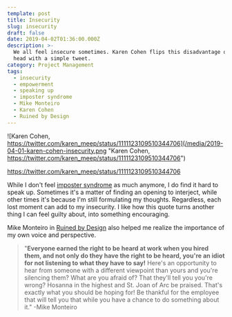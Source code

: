 ```yaml
---
template: post
title: Insecurity
slug: insecurity
draft: false
date: 2019-04-02T01:36:00.000Z
description: >-
  We all feel insecure sometimes. Karen Cohen flips this disadvantage on its
  head with a simple tweet.
category: Project Management
tags:
  - insecurity
  - empowerment
  - speaking up
  - imposter syndrome
  - Mike Monteiro
  - Karen Cohen
  - Ruined by Design
---
```

![Karen Cohen, https://twitter.com/karen_meep/status/1111123109510344706](/media/2019-04-01-karen-cohen-insecurity.png "Karen Cohen, https://twitter.com/karen_meep/status/1111123109510344706")

https://twitter.com/karen_meep/status/1111123109510344706

While I don't feel [imposter syndrome](https://en.wikipedia.org/wiki/Impostor_syndrome) as much anymore, I do find it hard to speak up. Sometimes it's a matter of finding an opening to interject, while other times it's because I'm still formulating my thoughts. Regardless, each lost moment can add to my insecurity. I like how this quote turns another thing I can feel guilty about, into something encouraging.

Mike Monteiro in [Ruined by Design](https://www.ruinedby.design) also helped me realize the importance of my own voice and perspective.

> "**Everyone earned the right to be heard at work when you hired them, and not only do they have the right to be heard, you're an idiot for not listening to what they have to say!** Here's an opportunity to hear from someone with a different viewpoint than yours and you're silencing them? What are you afraid of? That they'll tell you you're wrong? Hosanna in the highest and St. Joan of Arc be praised. That's exactly what you should be hoping for! Be thankful for the employee that will tell you that while you have a chance to do something about it." -Mike Monteiro

